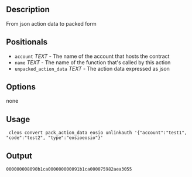 ## Description
From json action data to packed form

## Positionals
- `account` _TEXT_ - The name of the account that hosts the contract
- `name` _TEXT_ - The name of the function that's called by this action
- `unpacked_action_data` _TEXT_ - The action data expressed as json
## Options
none
## Usage


```text
 cleos convert pack_action_data eosio unlinkauth '{"account":"test1", "code":"test2", "type":"eosioeosio"}'
```

## Output


```text
000000008090b1ca000000000091b1ca000075982aea3055
```
